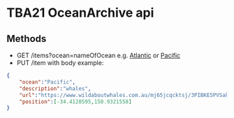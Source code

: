 # TBA21 OceanArchive api

## Methods
* GET /items?ocean=nameOfOcean e.g. [Atlantic](https://4xgacg5y8f.execute-api.eu-central-1.amazonaws.com/prod/items?ocean=Atlantic) or [Pacific](https://4xgacg5y8f.execute-api.eu-central-1.amazonaws.com/prod/items?ocean=Pacific)
* PUT /item with body example:
```json
{
	"ocean":"Pacific",
	"description":"whales",
	"url":"https://www.wildaboutwhales.com.au/mj65jcqcktsj/3PIBKE5PVSakQIuGcUimgi/cc089697dfb65e8b2296493498128bdc/moonshadow-cruises-656x388.jpg",
	"position":[-34.4128595,150.9321558]
}
```
